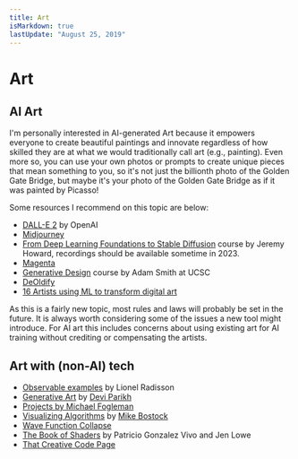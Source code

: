 ```yaml
---
title: Art
isMarkdown: true
lastUpdate: "August 25, 2019"
---
```

# Art

## AI Art

I'm personally interested in AI-generated Art because it empowers everyone to create beautiful paintings and innovate regardless of how skilled they are at what we would traditionally call art (e.g., painting). Even more so, you can use your own photos or prompts to create unique pieces that mean something to you, so it's not just the billionth photo of the Golden Gate Bridge, but maybe it's your photo of the Golden Gate Bridge as if it was painted by Picasso! 

Some resources I recommend on this topic are below:

- [DALL-E 2](https://openai.com/dall-e-2/) by OpenAI
- [Midjourney](https://www.midjourney.com/)
- [From Deep Learning Foundations to Stable Diffusion](https://www.fast.ai/posts/part2-2022.html) course by Jeremy Howard, recordings should be available sometime in 2023.
- [Magenta](https://magenta.tensorflow.org)
- [Generative Design](https://canvas.ucsc.edu/courses/25531) course by Adam Smith at UCSC
- [DeOldify](https://github.com/jantic/DeOldify/blob/master/README.md)
- [16 Artists using ML to transform digital art](https://kadenze.medium.com/16-artists-using-machine-learning-to-transform-digital-art-5aa8e03e879d)

As this is a fairly new topic, most rules and laws will probably be set in the future. It is always worth considering some of the issues a new tool might introduce. For AI art this includes concerns about using existing art for AI training without crediting or compensating the artists.

## Art with (non-AI) tech

- [Observable examples](https://observablehq.com/@makio135/creative-coding) by Lionel Radisson
- [Generative Art](https://faculty.cc.gatech.edu/~parikh/art.html) by [Devi Parikh](https://faculty.cc.gatech.edu/~parikh/)
- [Projects by Michael Fogleman](https://www.michaelfogleman.com/projects/)
- [Visualizing Algorithms](https://bost.ocks.org/mike/algorithms/) by [Mike Bostock](https://bost.ocks.org/mike/)
- [Wave Function Collapse](https://github.com/mxgmn/WaveFunctionCollapse)
- [The Book of Shaders](https://thebookofshaders.com/) by Patricio Gonzalez Vivo and Jen Lowe
- [That Creative Code Page](https://www.notion.so/That-Creative-Code-Page-c5550ef2f7574126bdc77b09ed76651b)